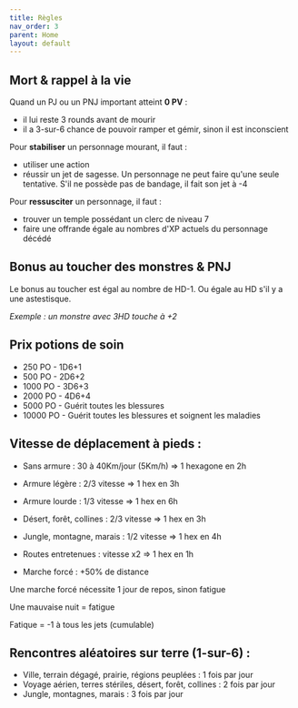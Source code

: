 ```yaml
---
title: Règles
nav_order: 3
parent: Home
layout: default
---
```


## Mort & rappel à la vie
Quand un PJ ou un PNJ important atteint **0 PV** : 
- il lui reste 3 rounds avant de mourir
- il a 3-sur-6 chance de pouvoir ramper et gémir, sinon il est inconscient

Pour **stabiliser** un personnage mourant, il faut :
- utiliser une action 
- réussir un jet de sagesse. Un personnage ne peut faire qu'une seule tentative. S'il ne possède pas de bandage, il fait son jet à -4

Pour **ressusciter** un personnage, il faut :
- trouver un temple possédant un clerc de niveau 7
- faire une offrande égale au nombres d'XP actuels du personnage décédé

## Bonus au toucher des monstres & PNJ
Le bonus au toucher est égal au nombre de HD-1. Ou égale au HD s'il y a une astestisque.

*Exemple : un monstre avec 3HD touche à +2*

## Prix potions de soin
- 250 PO - 1D6+1
- 500 PO - 2D6+2
- 1000 PO - 3D6+3
- 2000 PO - 4D6+4
- 5000 PO - Guérit toutes les blessures
- 10000 PO - Guérit toutes les blessures et soignent les maladies


## Vitesse de déplacement à pieds :
- Sans armure : 30 à 40Km/jour (5Km/h) => 1 hexagone en 2h
- Armure légère : 2/3 vitesse => 1 hex en 3h
- Armure lourde : 1/3 vitesse => 1 hex en 6h

- Désert, forêt, collines : 2/3 vitesse => 1 hex en 3h
- Jungle, montagne, marais : 1/2 vitesse => 1 hex en 4h
- Routes entretenues : vitesse x2 => 1 hex en 1h
- Marche forcé : +50% de distance

Une marche forcé nécessite 1 jour de repos, sinon fatigue

Une mauvaise nuit = fatigue

Fatique = -1 à tous les jets (cumulable)

## Rencontres aléatoires sur terre (1-sur-6) :
- Ville, terrain dégagé, prairie, régions peuplées : 1 fois par jour
- Voyage aérien, terres stériles, désert, forêt, collines : 2 fois par jour
- Jungle, montagnes, marais : 3 fois par jour